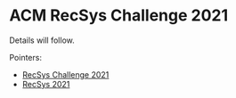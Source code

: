 ACM RecSys Challenge 2021
=========================

Details will follow.

Pointers: 

- [RecSys Challenge 2021](http://www.recsyschallenge.com/2021/)
- [RecSys 2021](https://recsys.acm.org/recsys21/)


